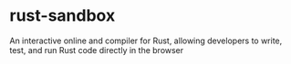 # rust-sandbox
An interactive online and compiler for Rust, allowing developers to write, test, and run Rust code directly in the browser
